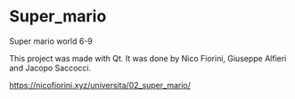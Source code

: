 # Super_mario
Super mario world 6-9

This project was made with Qt.
It was done by Nico Fiorini, Giuseppe Alfieri and Jacopo Saccocci. 

https://nicofiorini.xyz/universita/02_super_mario/
